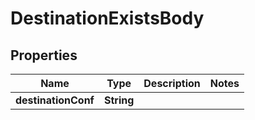 # DestinationExistsBody

## Properties
Name | Type | Description | Notes
------------ | ------------- | ------------- | -------------
**destinationConf** | **String** |  | 
